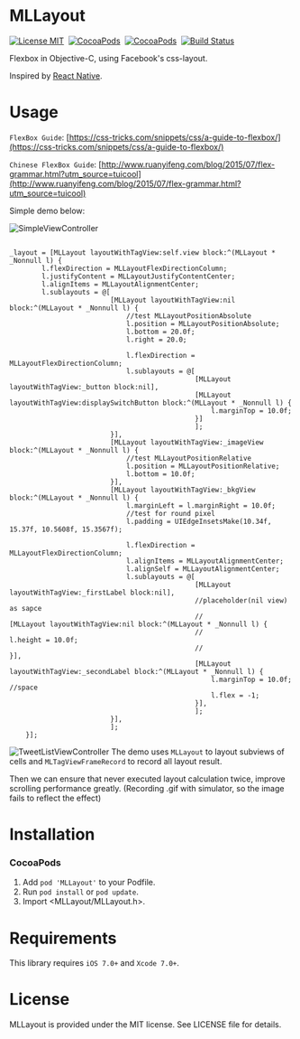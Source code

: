 MLLayout
==============
[![License MIT](https://img.shields.io/badge/license-MIT-green.svg?style=flat)](https://raw.githubusercontent.com/molon/MLLayout/master/LICENSE)&nbsp;
[![CocoaPods](http://img.shields.io/cocoapods/v/MLLayout.svg?style=flat)](http://cocoapods.org/?q=MLLayout)&nbsp;
[![CocoaPods](http://img.shields.io/cocoapods/p/MLLayout.svg?style=flat)](http://cocoapods.org/?q=MLLayout)&nbsp;
[![Build Status](https://travis-ci.org/molon/MLLayout.svg?branch=master)](https://travis-ci.org/molon/MLLayout)&nbsp;

Flexbox in Objective-C, using Facebook's css-layout.

Inspired by [React Native](https://github.com/facebook/react-native).

Usage
==============
`FlexBox Guide`: [https://css-tricks.com/snippets/css/a-guide-to-flexbox/](https://css-tricks.com/snippets/css/a-guide-to-flexbox/)

`Chinese FlexBox Guide`: [http://www.ruanyifeng.com/blog/2015/07/flex-grammar.html?utm_source=tuicool](http://www.ruanyifeng.com/blog/2015/07/flex-grammar.html?utm_source=tuicool)

Simple demo below: 

![SimpleViewController](https://raw.githubusercontent.com/molon/MLLayout/master/SimpleViewController.gif)

```

_layout = [MLLayout layoutWithTagView:self.view block:^(MLLayout * _Nonnull l) {
        l.flexDirection = MLLayoutFlexDirectionColumn;
        l.justifyContent = MLLayoutJustifyContentCenter;
        l.alignItems = MLLayoutAlignmentCenter;
        l.sublayouts = @[
                         [MLLayout layoutWithTagView:nil block:^(MLLayout * _Nonnull l) {
                             //test MLLayoutPositionAbsolute
                             l.position = MLLayoutPositionAbsolute;
                             l.bottom = 20.0f;
                             l.right = 20.0;
                             
                             l.flexDirection = MLLayoutFlexDirectionColumn;
                             l.sublayouts = @[
                                              [MLLayout layoutWithTagView:_button block:nil],
                                              [MLLayout layoutWithTagView:displaySwitchButton block:^(MLLayout * _Nonnull l) {
                                                  l.marginTop = 10.0f;
                                              }]
                                              ];
                         }],
                         [MLLayout layoutWithTagView:_imageView block:^(MLLayout * _Nonnull l) {
                             //test MLLayoutPositionRelative
                             l.position = MLLayoutPositionRelative;
                             l.bottom = 10.0f;
                         }],
                         [MLLayout layoutWithTagView:_bkgView block:^(MLLayout * _Nonnull l) {
                             l.marginLeft = l.marginRight = 10.0f;
                             //test for round pixel
                             l.padding = UIEdgeInsetsMake(10.34f, 15.37f, 10.5608f, 15.3567f);
                             
                             l.flexDirection = MLLayoutFlexDirectionColumn;
                             l.alignItems = MLLayoutAlignmentCenter;
                             l.alignSelf = MLLayoutAlignmentCenter;
                             l.sublayouts = @[
                                              [MLLayout layoutWithTagView:_firstLabel block:nil],
                                              //placeholder(nil view) as sapce
                                              //                                              [MLLayout layoutWithTagView:nil block:^(MLLayout * _Nonnull l) {
                                              //                                                  l.height = 10.0f;
                                              //                                              }],
                                              [MLLayout layoutWithTagView:_secondLabel block:^(MLLayout * _Nonnull l) {
                                                  l.marginTop = 10.0f; //space
                                                  l.flex = -1;
                                              }],
                                              ];
                         }],
                         ];
    }];

```

![TweetListViewController](https://raw.githubusercontent.com/molon/MLLayout/master/TweetListViewController.gif)
The demo uses `MLLayout` to layout subviews of cells and `MLTagViewFrameRecord` to record all layout result.

Then we can ensure that never executed layout calculation twice, improve scrolling performance greatly. (Recording .gif with simulator, so the image fails to reflect the effect)


Installation
==============

### CocoaPods

1. Add `pod 'MLLayout'` to your Podfile.
2. Run `pod install` or `pod update`.
3. Import \<MLLayout/MLLayout.h\>.


Requirements
==============
This library requires `iOS 7.0+` and `Xcode 7.0+`.


License
==============
MLLayout is provided under the MIT license. See LICENSE file for details.

